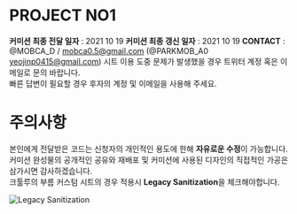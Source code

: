 # PROJECT NO1
**커미션 최종 전달 일자** : 2021 10 19 
**커미션 최종 갱신 일자** : 2021 10 19 
**CONTACT** : @MOBCA_D  / mobca0.5@gmail.com (@PARKMOB_A0  yeojinp0415@gmail.com) 
시트 이용 도중 문제가 발생했을 경우 트위터 계정 혹은 이메일로 문의 바랍니다.     
빠른 답변이 필요할 경우 후자의 계정 및 이메일을 사용해 주세요.   
      
         
            

# 주의사항 

본인에게 전달받은 코드는 신청자의 개인적인 용도에 한해 **자유로운 수정**이 가능합니다.   
커미션 완성물의 공개적인 공유와 재배포 및 커미션에 사용된 디자인의 직접적인 가공은 삼가시면 감사하겠습니다.   
크툴루의 부름 커스텀 시트의 경우 적용시 **Legacy Sanitization**을 체크해야합니다. 
   
      
![Legacy Sanitization](https://i.imgur.com/dKetlgm.png "Legacy Sanitization")
